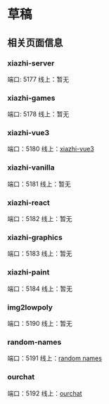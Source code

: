 # 草稿

## 相关页面信息

### xiazhi-server

端口: 5177
线上：暂无

### xiazhi-games

端口: 5178
线上：暂无

### xiazhi-vue3

端口：5180
线上：[xiazhi-vue3](https://jingdezhe.github.io/xiazhi-vue3/#/)

### xiazhi-vanilla

端口：5181
线上：暂无

### xiazhi-react

端口：5182
线上：暂无

### xiazhi-graphics

端口：5183
线上：暂无

### xiazhi-paint

端口：5184
线上：暂无

### img2lowpoly

端口：5190
线上：暂无

### random-names

端口：5191
线上：[random names](https://jingdezhe.github.io/random-names/)

### ourchat

端口：5192
线上：[ourchat](https://jingdezhe.github.io/ourchat/)
